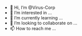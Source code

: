 - 👋 Hi, I’m @Virus-Corp
- 👀 I’m interested in ...
- 🌱 I’m currently learning ...
- 💞️ I’m looking to collaborate on ...
- 📫 How to reach me ...

<!---
Virus-Corp/Virus-Corp is a ✨ special ✨ repository because its `README.md` (this file) appears on your GitHub profile.
You can click the Preview link to take a look at your changes.
--->

